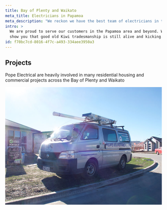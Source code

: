 ```yaml
---
title: Bay of Plenty and Waikato
meta_title: Electricians in Papamoa
meta_description: "We reckon we have the best team of electricians in the Bay of Plenty. Don't believe us? Ask our customers!"
intro: >
  We are proud to serve our customers in the Papamoa area and beyond. We would love the opportunity to
  show you that good old Kiwi tradesmanship is still alive and kicking.
id: f70bc7cd-8016-4f7c-a493-334aee3950a3
---
```

## Projects

Pope Electrical are heavily involved in many residential housing and commercial projects across the Bay of Plenty and Waikato

![The Lakes](/assets/img/pope-van001.jpg)